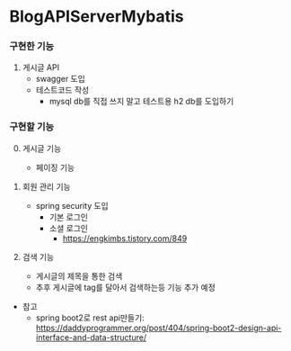 # BlogAPIServerMybatis

### 구현한 기능
1. 게시글 API
    * swagger 도입
    * 테스트코드 작성
        * mysql db를 직접 쓰지 말고 테스트용 h2 db를 도입하기


### 구현할 기능

0.  게시글 기능
    * 페이징 기능 

1.  회원 관리 기능
    * spring security 도입
        * 기본 로그인
        * 소셜 로그인
            * https://engkimbs.tistory.com/849

2.  검색 기능 
    * 게시글의 제목을 통한 검색
    * 추후 게시글에 tag를 달아서 검색하는등 기능 추가 예정

* 참고
    * spring boot2로 rest api만들기: https://daddyprogrammer.org/post/404/spring-boot2-design-api-interface-and-data-structure/
